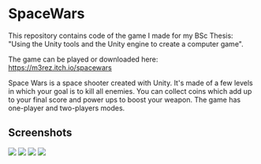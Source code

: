 # SpaceWars
This repository contains code of the game I made for my BSc Thesis: "Using the Unity tools and the Unity engine to create a computer game".

The game can be played or downloaded here: https://m3rez.itch.io/spacewars

Space Wars is a space shooter created with Unity. It's made of a few levels in which your goal is to kill all enemies. You can collect coins which add up to your final score and power ups to boost your weapon. The game has one-player and two-players modes.

## Screenshots
<img src="/screenshots/main_menu.jpg" />
<img src="/screenshots/singleplayer.jpg" />
<img src="/screenshots/multiplayer.jpg" />
<img src="/screenshots/boss_fight.jpg" />
